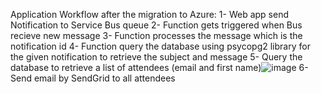 Application Workflow after the migration to Azure:
1- Web app send Notification to Service Bus queue
2- Function gets triggered when Bus recieve new message
3- Function processes the message which is the notification id
4- Function query the database using psycopg2 library for the given notification to retrieve the subject and message
5- Query the database to retrieve a list of attendees (email and first name)![image](https://user-images.githubusercontent.com/48104560/210189335-df06b88a-9554-4bc2-9f3c-fe0bc5120f39.png)
6- Send email by SendGrid to all attendees
